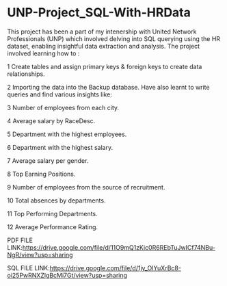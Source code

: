# UNP-Project_SQL-With-HRData

This project has been a part of my intenership with United Network Professionals (UNP) which involved delving into SQL querying using the HR dataset, enabling insightful data extraction and analysis. The project involved learning how to :

1 Create tables and assign primary keys & foreign keys to create data relationships.

2 Importing the data into the Backup database. Have also learnt to write queries and find various insights like:

3 Number of employees from each city.

4 Average salary by RaceDesc.

5 Department with the highest employees.

6 Department with the highest salary.

7 Average salary per gender.

8 Top Earning Positions.

9 Number of employees from the source of recruitment.

10 Total absences by departments.

11 Top Performing Departments.

12 Average Performance Rating.

PDF FILE LINK:https://drive.google.com/file/d/11O9mQ1zKic0R6REbTuJwICf74NBu-NgR/view?usp=sharing

SQL FILE LINK:https://drive.google.com/file/d/1jy_OIYuXrBc8-oi25PwRNXZlgBcMi7Gt/view?usp=sharing
